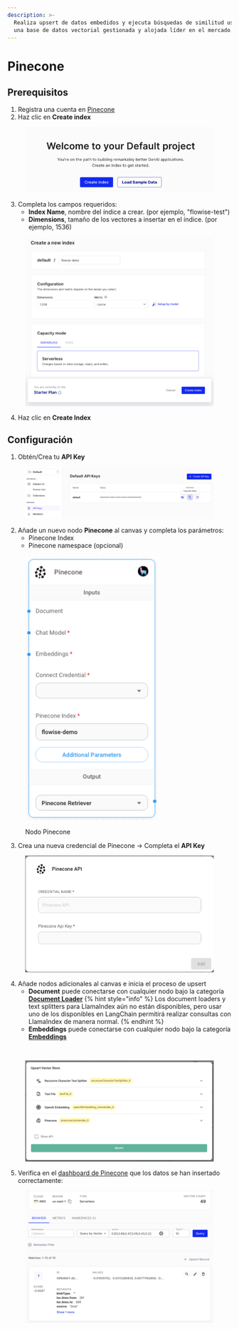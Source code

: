 ```yaml
---
description: >-
  Realiza upsert de datos embedidos y ejecuta búsquedas de similitud usando Pinecone,
  una base de datos vectorial gestionada y alojada líder en el mercado.
---
```


# Pinecone

## Prerequisitos

1. Registra una cuenta en [Pinecone](https://app.pinecone.io/)
2. Haz clic en **Create index**

<figure><img src="../../../.gitbook/assets/pinecone_1.png" alt=""><figcaption></figcaption></figure>

3. Completa los campos requeridos:
   - **Index Name**, nombre del índice a crear. (por ejemplo, "flowise-test")
   - **Dimensions**, tamaño de los vectores a insertar en el índice. (por ejemplo, 1536)

<figure><img src="../../../.gitbook/assets/pinecone_2.png" alt="" width="527"><figcaption></figcaption></figure>

4. Haz clic en **Create Index**

## Configuración

1.  Obtén/Crea tu **API Key**

<figure><img src="../../../.gitbook/assets/pinecone_3.png" alt=""><figcaption></figcaption></figure>

2.  Añade un nuevo nodo **Pinecone** al canvas y completa los parámetros:
    - Pinecone Index
    - Pinecone namespace (opcional)

<figure><img src="../../../.gitbook/assets/pinecone_llamaindex.png" alt="" width="301"><figcaption><p>Nodo Pinecone</p></figcaption></figure>

3. Crea una nueva credencial de Pinecone -> Completa el **API Key**

<figure><img src="../../../.gitbook/assets/pinecone_5.png" alt="" width="563"><figcaption></figcaption></figure>

4. Añade nodos adicionales al canvas e inicia el proceso de upsert
   - **Document** puede conectarse con cualquier nodo bajo la categoría [**Document Loader**](../../langchain/document-loaders/)
     {% hint style="info" %}
     Los document loaders y text splitters para LlamaIndex aún no están disponibles, pero usar uno de los disponibles en LangChain permitirá realizar consultas con LlamaIndex de manera normal.
     {% endhint %}
   - **Embeddings** puede conectarse con cualquier nodo bajo la categoría [**Embeddings**](../embeddings/)

<figure><img src="../../../.gitbook/assets/pinecone_llama_canvas.png" alt=""><figcaption></figcaption></figure>

<figure><img src="../../../.gitbook/assets/pinecone_llama_upsert.png" alt=""><figcaption></figcaption></figure>

5. Verifica en el [dashboard de Pinecone](https://app.pinecone.io) que los datos se han insertado correctamente:

<figure><img src="../../../.gitbook/assets/pinecone_8.png" alt=""><figcaption></figcaption></figure>
